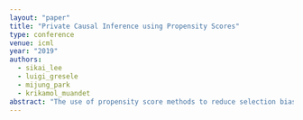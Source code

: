 ```yaml
---
layout: "paper"
title: "Private Causal Inference using Propensity Scores"
type: conference
venue: icml
year: "2019"
authors:
  - sikai_lee
  - luigi_gresele
  - mijung_park
  - krikamol_muandet
abstract: "The use of propensity score methods to reduce selection bias when determining causal effects is common practice for observational studies. Although such studies in econometrics, social science, and medicine often rely on sensitive data, there has been no prior work on privatising the propensity scores used to ascertain causal effects from observed data. In this paper, we demonstrate how to privatise the propensity score and quantify how the added noise for privatisation affects the propensity score as well as subsequent causal inference. We test our methods on both simulated and real-world datasets. The results are consistent with our theoretical findings that the privatisation preserves the validity of subsequent causal analysis with high probability. More importantly, our results empirically demonstrate that the proposed solutions are practical for moderately-sized datasets."
---
```

